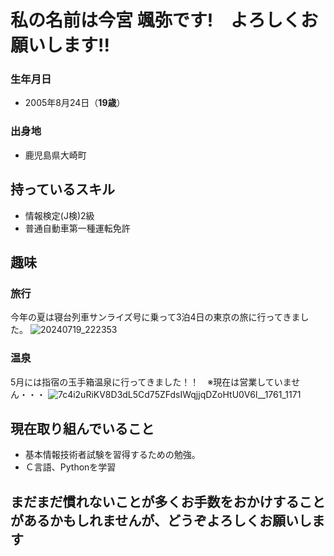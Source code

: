 # 私の名前は今宮 颯弥です!　よろしくお願いします!!
### 生年月日
- 2005年8月24日（**19歳**）
### 出身地
- 鹿児島県大崎町
## 持っているスキル
- 情報検定(J検)2級
- 普通自動車第一種運転免許
## 趣味
### 旅行
今年の夏は寝台列車サンライズ号に乗って3泊4日の東京の旅に行ってきました。
![20240719_222353](https://github.com/user-attachments/assets/7939453b-5adb-4baf-b40b-2bbcff7ac7e5)


### 温泉
5月には指宿の玉手箱温泉に行ってきました！！　※現在は営業していません・・・
![7c4i2uRiKV8D3dL5Cd75ZFdsIWqjjqDZoHtU0V6l__1761_1171](https://github.com/user-attachments/assets/a080237f-bb3c-4354-9ba9-5171a1646dd7)

## 現在取り組んでいること
- 基本情報技術者試験を習得するための勉強。
- Ｃ言語、Pythonを学習

## まだまだ慣れないことが多くお手数をおかけすることがあるかもしれませんが、どうぞよろしくお願いします

